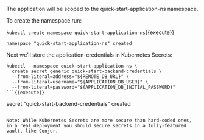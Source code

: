 
The application will be scoped to the quick-start-application-ns namespace.

To create the namespace run:

`kubectl create namespace quick-start-application-ns`{{execute}}

`namespace "quick-start-application-ns" created`

Next we’ll store the application-credentials in Kubernetes Secrets:

```
kubectl --namespace quick-start-application-ns \
  create secret generic quick-start-backend-credentials \
  --from-literal=address="${REMOTE_DB_URL}" \
  --from-literal=username="${APPLICATION_DB_USER}" \
  --from-literal=password="${APPLICATION_DB_INITIAL_PASSWORD}"
```{{execute}}

```
secret "quick-start-backend-credentials" created
```

Note: While Kubernetes Secrets are more secure than hard-coded ones, in a real deployment you should secure secrets in a fully-featured vault, like Conjur.
